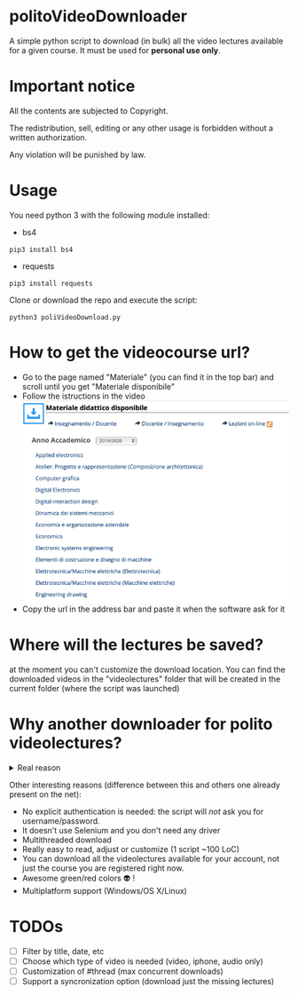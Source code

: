 # politoVideoDownloader
A simple python script to download (in bulk) all the video lectures available for a given course.
It must be used for **personal use only**.

# Important notice
All the contents are subjected to Copyright.

The redistribution, sell, editing or any other usage is forbidden without a written authorization.

Any violation will be punished by law.

# Usage

You need python 3 with the following module installed:
- bs4
```
pip3 install bs4
```
- requests
```
pip3 install requests
```

Clone or download the repo and execute the script:
```
python3 poliVideoDownload.py
```

# How to get the videocourse url?
- Go to the page named "Materiale" (you can find it in the top bar) and scroll until you get "Materiale disponibile"
- Follow the istructions in the video
![](instructions.gif)
- Copy the url in the address bar and paste it when the software ask for it

# Where will the lectures be saved?
at the moment you can't customize the download location.
You can find the downloaded videos in the "videolectures" folder that will be created in the current folder (where the script was launched)

# Why another downloader for polito videolectures?
<details>
  <summary>Real reason</summary>
  
  Bored during an introduction lecture :grimacing:. 
</details>

Other interesting reasons (difference between this and others one already present on the net):
- No explicit authentication is needed: the script will *not* ask you for username/password.
- It doesn't use Selenium and you don't need any driver 
- Multithreaded download
- Really easy to read, adjust or customize (1 script ~100 LoC)
- You can download all the videolectures available for your account, not just the course you are registered right now.
- Awesome green/red colors :alien: !
- Multiplatform support (Windows/OS X/Linux)
# TODOs
- [ ] Filter by title, date, etc
- [ ] Choose which type of video is needed (video, iphone, audio only)
- [ ] Customization of #thread (max concurrent downloads)
- [ ] Support a syncronization option (download just the missing lectures)
